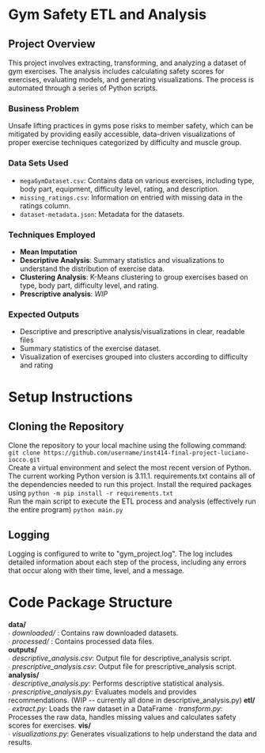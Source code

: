 # Gym Safety ETL and Analysis

## Project Overview

This project involves extracting, transforming, and analyzing a dataset of gym exercises. The analysis includes calculating safety scores for exercises, evaluating models, and generating visualizations. The process is automated through a series of Python scripts.

### Business Problem
Unsafe lifting practices in gyms pose risks to member safety, which can be mitigated by providing easily accessible, data-driven visualizations of proper exercise techniques categorized by difficulty and muscle group.

### Data Sets Used
- `megaGymDataset.csv`: Contains data on various exercises, including type, body part, equipment, difficulty level, rating, and description.
- `missing_ratings.csv`: Information on entried with missing data in the ratings column.
- `dataset-metadata.json`: Metadata for the datasets.

### Techniques Employed
- **Mean Imputation**
- **Descriptive Analysis**: Summary statistics and visualizations to understand the distribution of exercise data.
- **Clustering Analysis**: K-Means clustering to group exercises based on type, body part, difficulty level, and rating.
- **Prescriptive analysis**: *WIP*

### Expected Outputs
- Descriptive and prescriptive analysis/visualizations in clear, readable files
- Summary statistics of the exercise dataset.
- Visualization of exercises grouped into clusters according to difficulty and rating

# Setup Instructions

## Cloning the Repository
Clone the repository to your local machine using the following command:  
`git clone https://github.com/username/inst414-final-project-luciano-iocco.git`  
Create a virtual environment and select the most recent version of Python. The current working Python version is 3.11.1. requirements.txt contains all of the dependencies   needed to run this project. Install the required packages using `python -m pip install -r requirements.txt`  
Run the main script to execute the ETL process and analysis (effectively run the entire program) `python main.py`

## Logging

Logging is configured to write to "gym_project.log". The log includes detailed information about each step of the process, including any errors that occur along with 
their time, level, and a message.

# Code Package Structure

**data/**  
    ∙ *downloaded/* : Contains raw downloaded datasets.  
    ∙ *processed/* : Contains processed data files.  
**outputs/**  
    ∙ *descriptive_analysis.csv*: Output file for descriptive_analysis script.  
    ∙ *prescriptive_analysis.csv*: Output file for prescriptive_analysis script.  
**analysis/**  
    ∙ *descriptive_analysis.py*: Performs descriptive statistical analysis.  
    ∙ *prescriptive_analysis.py*: Evaluates models and provides recommendations. (WIP -- currently all done in descriptive_analysis.py)
**etl/**  
    ∙ *extract.py*: Loads the raw dataset in a DataFrame
    ∙ *transform.py*: Processes the raw data, handles missing values and calculates safety scores for exercises.
**vis/**  
    ∙ *visualizations.py*: Generates visualizations to help understand the data and results.
